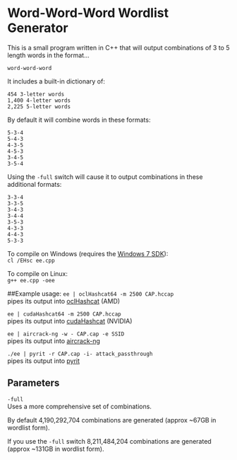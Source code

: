 # Word-Word-Word Wordlist Generator 
This is a small program written in C++ that will output combinations of 3 to 5 length words in the format...<br>

`word-word-word`<br>

It includes a built-in dictionary of:

`454 3-letter words`<br>
`1,400 4-letter words`<br>
`2,225 5-letter words`<br>

By default it will combine words in these formats:

`5-3-4`<br>
`5-4-3`<br>
`4-3-5`<br>
`4-5-3`<br>
`3-4-5`<br>
`3-5-4`<br>

Using the `-full` switch will cause it to output combinations in these additional formats:

`3-3-4`<br>
`3-3-5`<br>
`3-4-3`<br>
`3-4-4`<br>
`3-5-3`<br>
`4-3-3`<br>
`4-4-3`<br>
`5-3-3`<br>

To compile on Windows (requires the <a href="http://www.microsoft.com/en-us/download/details.aspx?id=8279">Windows 7 SDK</a>):<br>
`cl /EHsc ee.cpp`

To compile on Linux:<br>
`g++ ee.cpp -oee`

##Example usage:
`ee | oclHashcat64 -m 2500 CAP.hccap`<br>
pipes its output into <a href="http://hashcat.net/oclhashcat/">oclHashcat</a> (AMD)

`ee | cudaHashcat64 -m 2500 CAP.hccap`<br>
pipes its output into <a href="http://hashcat.net/oclhashcat/">cudaHashcat</a> (NVIDIA)

`ee | aircrack-ng -w - CAP.cap -e SSID`<br>
pipes its output into <a href="http://www.aircrack-ng.org/">aircrack-ng</a>

`./ee | pyrit -r CAP.cap -i- attack_passthrough`<br>
pipes its output into <a href="https://code.google.com/p/pyrit/">pyrit</a>

## Parameters
`-full`<br>
Uses a more comprehensive set of combinations.

By default 4,190,292,704 combinations are generated (approx ~67GB in wordlist form).

If you use the `-full` switch 8,211,484,204 combinations are generated (approx ~131GB in wordlist form).
